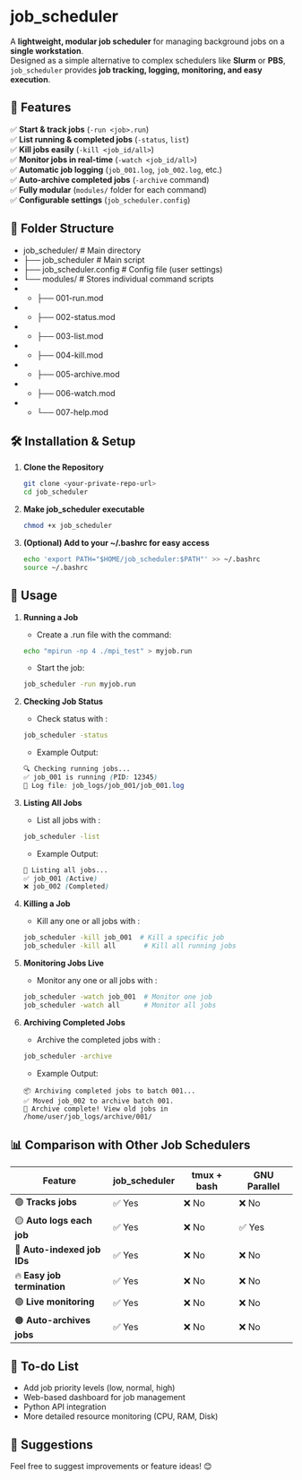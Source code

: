 # job_scheduler
A **lightweight, modular job scheduler** for managing background jobs on a **single workstation**.  
Designed as a simple alternative to complex schedulers like **Slurm** or **PBS**, `job_scheduler` provides **job tracking, logging, monitoring, and easy execution**.

## 🚀 Features
✅ **Start & track jobs** (`-run <job>.run`)  
✅ **List running & completed jobs** (`-status`, `list`)  
✅ **Kill jobs easily** (`-kill <job_id/all>`)  
✅ **Monitor jobs in real-time** (`-watch <job_id/all>`)  
✅ **Automatic job logging** (`job_001.log`, `job_002.log`, etc.)  
✅ **Auto-archive completed jobs** (`-archive` command)  
✅ **Fully modular** (`modules/` folder for each command)  
✅ **Configurable settings** (`job_scheduler.config`)  

## 📂 Folder Structure

- job_scheduler/             # Main directory
- ├── job_scheduler          # Main script
- ├── job_scheduler.config   # Config file (user settings)
- └── modules/               # Stores individual command scripts
- -   ├── 001-run.mod
- -   ├── 002-status.mod
- -   ├── 003-list.mod
- -   ├── 004-kill.mod
- -   ├── 005-archive.mod
- -   ├── 006-watch.mod
- -   └── 007-help.mod


## 🛠 Installation & Setup
1. **Clone the Repository**
   ```bash
   git clone <your-private-repo-url>
   cd job_scheduler
   ```

2. **Make job_scheduler executable**
   ```bash
   chmod +x job_scheduler
   ```

3. **(Optional) Add to your ~/.bashrc for easy access**
   ```bash
   echo 'export PATH="$HOME/job_scheduler:$PATH"' >> ~/.bashrc
   source ~/.bashrc
   ```


## 🔧 Usage
1. **Running a Job**
   
   - Create a .run file with the command:
   ```bash
   echo "mpirun -np 4 ./mpi_test" > myjob.run
   ```

   - Start the job:
   ```bash
   job_scheduler -run myjob.run
   ```

2. **Checking Job Status**
   - Check status with :
   ```bash
   job_scheduler -status
   ```
   
   - Example Output:
   ```scss
   🔍 Checking running jobs...
   ✅ job_001 is running (PID: 12345)
   📌 Log file: job_logs/job_001/job_001.log
   ```

3. **Listing All Jobs**
   - List all jobs with :
   ```bash
   job_scheduler -list
   ```
   
   - Example Output:
   ```scss
   📜 Listing all jobs...
   ✅ job_001 (Active)
   ❌ job_002 (Completed)
   ```

4. **Killing a Job**
   - Kill any one or all jobs with :
   ```bash
   job_scheduler -kill job_001  # Kill a specific job
   job_scheduler -kill all       # Kill all running jobs
   ```

5. **Monitoring Jobs Live**
   - Monitor any one or all jobs with :
   ```bash
   job_scheduler -watch job_001  # Monitor one job
   job_scheduler -watch all      # Monitor all jobs
   ```

6. **Archiving Completed Jobs**
   - Archive the completed jobs with :
   ```bash
   job_scheduler -archive
   ```
   
   - Example Output:
   ```pgsql
   📦 Archiving completed jobs to batch 001...
   ✅ Moved job_002 to archive batch 001.
   🎯 Archive complete! View old jobs in /home/user/job_logs/archive/001/
   ```


## 📊 Comparison with Other Job Schedulers

| **Feature**                | **job_scheduler**  | **tmux + bash**  | **GNU Parallel** |
|----------------------------|-------------------|------------------|------------------|
| 🟢 **Tracks jobs**          | ✅ Yes  | ❌ No | ❌ No |
| 🟡 **Auto logs each job**   | ✅ Yes  | ❌ No | ✅ Yes |
| 🔴 **Auto-indexed job IDs** | ✅ Yes  | ❌ No | ❌ No |
| 🔥 **Easy job termination** | ✅ Yes | ❌ No | ❌ No |
| 🟢 **Live monitoring**      | ✅ Yes | ❌ No | ❌ No |
| 🟠 **Auto-archives jobs**   | ✅ Yes | ❌ No | ❌ No |






## 🔮 To-do List

   - Add job priority levels (low, normal, high)
   - Web-based dashboard for job management
   - Python API integration
   - More detailed resource monitoring (CPU, RAM, Disk)



## 🤝 Suggestions
Feel free to suggest improvements or feature ideas! 😊
